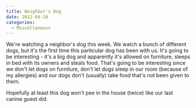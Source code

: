 ```yaml
---
title: Neighbor's Dog
date: 2012-04-18
categories: 
  - Miscellaneous
---
```


We're watching a neighbor's dog this week. We watch a bunch of different dogs, but it's the first time this particular dog has been with us. It's going to be interesting - it's a big dog and apparently it's allowed on furniture, sleeps in bed with its owners and steals food. That's going to be interesting since we don't let dogs on furniture, don't let dogs sleep in our room (because of my allergies) and our dogs don't (usually) take food that's not been given to them.

Hopefully at least this dog won't pee in the house (twice) like our last canine guest did.
